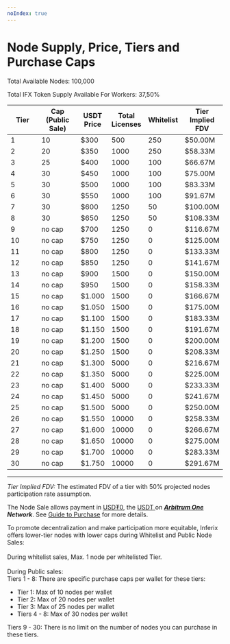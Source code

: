 ```yaml
---
noIndex: true
---
```


# Node Supply, Price, Tiers and Purchase Caps

Total Available Nodes: 100,000

Total IFX Token Supply Available For Workers: 37,50%

<table><thead><tr><th width="68">Tier</th><th width="86">Cap (Public Sale)</th><th>USDT Price</th><th>Total Licenses</th><th>Whitelist</th><th>Tier Implied FDV</th></tr></thead><tbody><tr><td>1</td><td>10</td><td>$300</td><td>500</td><td>250</td><td>$50.00M</td></tr><tr><td>2</td><td>20</td><td>$350</td><td>1000</td><td>250</td><td>$58.33M</td></tr><tr><td>3</td><td>25</td><td>$400</td><td>1000</td><td>100</td><td>$66.67M</td></tr><tr><td>4</td><td>30</td><td>$450</td><td>1000</td><td>100</td><td>$75.00M</td></tr><tr><td>5</td><td>30</td><td>$500</td><td>1000</td><td>100</td><td>$83.33M</td></tr><tr><td>6</td><td>30</td><td>$550</td><td>1000</td><td>100</td><td>$91.67M</td></tr><tr><td>7</td><td>30</td><td>$600</td><td>1250</td><td>50</td><td>$100.00M</td></tr><tr><td>8</td><td>30</td><td>$650</td><td>1250</td><td>50</td><td>$108.33M</td></tr><tr><td>9</td><td>no cap</td><td>$700</td><td>1250</td><td>0</td><td>$116.67M</td></tr><tr><td>10</td><td>no cap</td><td>$750</td><td>1250</td><td>0</td><td>$125.00M</td></tr><tr><td>11</td><td>no cap</td><td>$800</td><td>1250</td><td>0</td><td>$133.33M</td></tr><tr><td>12</td><td>no cap</td><td>$850</td><td>1250</td><td>0</td><td>$141.67M</td></tr><tr><td>13</td><td>no cap</td><td>$900</td><td>1500</td><td>0</td><td>$150.00M</td></tr><tr><td>14</td><td>no cap</td><td>$950</td><td>1500</td><td>0</td><td>$158.33M</td></tr><tr><td>15</td><td>no cap</td><td>$1.000</td><td>1500</td><td>0</td><td>$166.67M</td></tr><tr><td>16</td><td>no cap</td><td>$1.050</td><td>1500</td><td>0</td><td>$175.00M</td></tr><tr><td>17</td><td>no cap</td><td>$1.100</td><td>1500</td><td>0</td><td>$183.33M</td></tr><tr><td>18</td><td>no cap</td><td>$1.150</td><td>1500</td><td>0</td><td>$191.67M</td></tr><tr><td>19</td><td>no cap</td><td>$1.200</td><td>1500</td><td>0</td><td>$200.00M</td></tr><tr><td>20</td><td>no cap</td><td>$1.250</td><td>1500</td><td>0</td><td>$208.33M</td></tr><tr><td>21</td><td>no cap</td><td>$1.300</td><td>5000</td><td>0</td><td>$216.67M</td></tr><tr><td>22</td><td>no cap</td><td>$1.350</td><td>5000</td><td>0</td><td>$225.00M</td></tr><tr><td>23</td><td>no cap</td><td>$1.400</td><td>5000</td><td>0</td><td>$233.33M</td></tr><tr><td>24</td><td>no cap</td><td>$1.450</td><td>5000</td><td>0</td><td>$241.67M</td></tr><tr><td>25</td><td>no cap</td><td>$1.500</td><td>5000</td><td>0</td><td>$250.00M</td></tr><tr><td>26</td><td>no cap</td><td>$1.550</td><td>10000</td><td>0</td><td>$258.33M</td></tr><tr><td>27</td><td>no cap</td><td>$1.600</td><td>10000</td><td>0</td><td>$266.67M</td></tr><tr><td>28</td><td>no cap</td><td>$1.650</td><td>10000</td><td>0</td><td>$275.00M</td></tr><tr><td>29</td><td>no cap</td><td>$1.700</td><td>10000</td><td>0</td><td>$283.33M</td></tr><tr><td>30</td><td>no cap</td><td>$1.750</td><td>10000</td><td>0</td><td>$291.67M</td></tr></tbody></table>

***

_Tier Implied FDV:_ The estimated FDV of a tier with 50% projected nodes participation rate assumption.

The Node Sale allows payment in [USD₮0](https://arbiscan.io/token/0xfd086bc7cd5c481dcc9c85ebe478a1c0b69fcbb9), the [USDT ](https://arbiscan.io/token/0xfd086bc7cd5c481dcc9c85ebe478a1c0b69fcbb9)on [_**Arbitrum One**_](https://docs.arbitrum.io/build-decentralized-apps/public-chains#arbitrum-one) _**Network**_. See [Guide to Purchase](guide-to-purchase-worker-nodes.md) for more details.

To promote decentralization and make participation more equitable, Inferix offers lower-tier nodes with lower caps during  Whitelist and Public Node Sales:\
\
During whitelist sales, Max. 1 node per whitelisted Tier.\
\
During Public sales:\
Tiers 1 - 8: There are specific purchase caps per wallet for these tiers:

* Tier 1: Max of 10 nodes per wallet
* Tier 2: Max of 20 nodes per wallet
* Tier 3: Max of 25 nodes per wallet
* Tiers 4 - 8: Max of 30 nodes per wallet

Tiers 9 - 30: There is no limit on the number of nodes you can purchase in these tiers.
